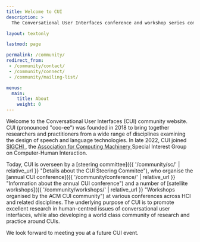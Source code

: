 ```yaml
---
title: Welcome to CUI
description: >
  The Conversational User Interfaces conference and workshop series community website.

layout: textonly

lastmod: page

permalink: /community/
redirect_from:
 - /community/contact/
 - /community/connect/
 - /community/mailing-list/

menus:
  main:
    title: About
    weight: 0
---
```


Welcome to the Conversational User Interfaces (CUI) community website. CUI (pronounced "coo-ee") was founded in 2018 to bring together researchers and practitioners from a wide range of disciplines examining the design of speech and language technologies. In late 2022, CUI joined <a href="https://sigchi.org/" rel="external" target="_blank" title="ACM Special Interest Group on Computer-Human Interaction" class="text-decoration-none"><span class="text-decoration-underline">SIGCHI</span> <i class="bi bi-box-arrow-up-right"></i></a>, the <a href="https://www.acm.org/" rel="external" target="_blank"  class="text-decoration-none"><span class="text-decoration-underline">Association for Computing Machinery</span> <i class="bi bi-box-arrow-up-right"></i></a> Special Interest Group on Computer-Human Interaction.

Today, CUI is overseen by a [steering committee]({{ '/community/sc/' | relative_url }} "Details about the CUI Steering Commitee"), who organise the [annual CUI conference]({{ '/community/conference/' | relative_url }} "Information about the annual CUI conference") and a number of [satellite workshops]({{ '/community/workshops/' | relative_url }} "Workshops organised by the ACM CUI community") at various conferences across HCI and related disciplines. The underlying purpose of CUI is to promote excellent research in human-centred issues of conversational user interfaces, while also developing a world class community of research and practice around CUIs.

We look forward to meeting you at a future CUI event.
